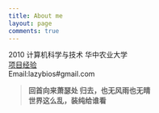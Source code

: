 ```yaml
---
title: About me
layout: page
comments: true 
---
```

2010 计算机科学与技术 华中农业大学      
[项目经验](http://freshstu.com/projects)    
Email:lazybios#gmail.com
> **回首向来萧瑟处  归去，也无风雨也无晴**    
**世界这么乱，装纯给谁看**

